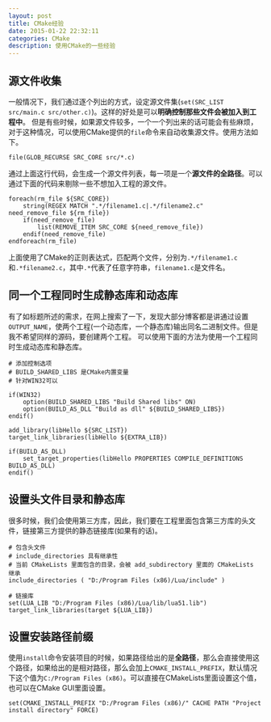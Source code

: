 ```yaml
---
layout: post
title: CMake经验
date: 2015-01-22 22:32:11
categories: CMake
description: 使用CMake的一些经验
---
```



## 源文件收集
一般情况下，我们通过逐个列出的方式，设定源文件集(`set(SRC_LIST src/main.c src/other.c)`)。这样的好处是可以**明确控制那些文件会被加入到工程中**。
但是有些时候，如果源文件较多，一个一个列出来的话可能会有些麻烦，对于这种情况，可以使用CMake提供的`file`命令来自动收集源文件。使用方法如下。

```
file(GLOB_RECURSE SRC_CORE src/*.c)
```
通过上面这行代码，会生成一个源文件列表，每一项是一个**源文件的全路径**。可以通过下面的代码来剔除一些不想加入工程的源文件。

```
foreach(rm_file ${SRC_CORE})
	string(REGEX MATCH ".*/filename1.c|.*/filename2.c" need_remove_file ${rm_file})
	if(need_remove_file)
		list(REMOVE_ITEM SRC_CORE ${need_remove_file})
	endif(need_remove_file)
endforeach(rm_file)
```
上面使用了CMake的正则表达式，匹配两个文件，分别为`.*/filename1.c`和`.*filename2.c`，其中`.*`代表了任意字符串，`filename1.c`是文件名。


## 同一个工程同时生成静态库和动态库
有了如标题所述的需求，在网上搜索了一下，发现大部分博客都是讲通过设置`OUTPUT_NAME`，使两个工程(一个动态库，一个静态库)输出同名二进制文件。但是我不希望同样的源码，要创建两个工程。
可以使用下面的方法为使用一个工程同时生成动态库和静态库。

```
# 添加控制选项
# BUILD_SHARED_LIBS 是CMake内置变量
# 针对WIN32可以

if(WIN32)
	option(BUILD_SHARED_LIBS "Build Shared libs" ON)
	option(BUILD_AS_DLL "Build as dll" ${BUILD_SHARED_LIBS})
endif()

add_library(libHello ${SRC_LIST})
target_link_libraries(libHello ${EXTRA_LIB})

if(BUILD_AS_DLL)
	set_target_properties(libHello PROPERTIES COMPILE_DEFINITIONS BUILD_AS_DLL)
endif()
```


## 设置头文件目录和静态库
很多时候，我们会使用第三方库，因此，我们要在工程里面包含第三方库的头文件，链接第三方提供的静态链接库(如果有的话)。

```
# 包含头文件
# include_directories 具有继承性
# 当前 CMakeLists 里面包含的目录，会被 add_subdirectory 里面的 CMakeLists 继承
include_directories ( "D:/Program Files (x86)/Lua/include" )

# 链接库
set(LUA_LIB "D:/Program Files (x86)/Lua/lib/lua51.lib")
target_link_libraries(target ${LUA_LIB})
```


## 设置安装路径前缀
使用`install`命令安装项目的时候，如果路径给出的是**全路径**，那么会直接使用这个路径，如果给出的是相对路径，那么会加上`CMAKE_INSTALL_PREFIX`，默认情况下这个值为`C:/Program Files (x86)`。可以直接在CMakeLists里面设置这个值，也可以在CMake GUI里面设置。

```
set(CMAKE_INSTALL_PREFIX "D:/Program Files (x86)/" CACHE PATH "Project install directory" FORCE)
```
